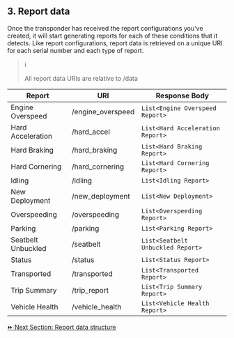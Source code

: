 ## 3. Report data  
Once the transponder has received the report configurations you've created, it will start generating reports for each of these conditions that it detects. Like report configurations, report data is retrieved on a unique URI for each serial number and each type of report.  

> :information_source:  
> 
> All report data URIs are relative to /data  

Report | URI | Response Body 
-------|-----|--------------
Engine Overspeed | /engine_overspeed | `List<Engine Overspeed Report>`  
Hard Acceleration | /hard_accel | `List<Hard Acceleration Report>`
Hard Braking | /hard_braking | `List<Hard Braking Report>`  
Hard Cornering | /hard_cornering | `List<Hard Cornering Report>`
Idling | /idling | `List<Idling Report>`
New Deployment | /new_deployment | `List<New Deployment>` 
Overspeeding | /overspeeding | `List<Overspeeding Report>`
Parking	| /parking | `List<Parking Report>`
Seatbelt Unbuckled | /seatbelt | `List<Seatbelt Unbuckled Report>`
Status | /status | `List<Status Report>`
Transported	| /transported | `List<Transported Report>`
Trip Summary | /trip_report | `List<Trip Summary Report>`
Vehicle Health | /vehicle_health | `List<Vehicle Health Report>`  

[:fast_forward: Next Section: Report data structure](/reportDataStructure.md)
